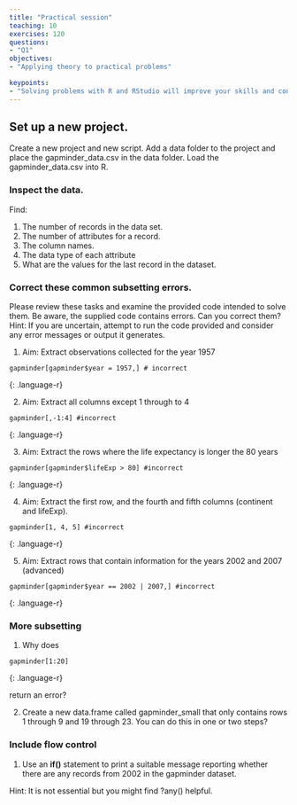 ```yaml
---
title: "Practical session"
teaching: 10
exercises: 120
questions:
- "Q1"
objectives:
- "Applying theory to practical problems"

keypoints:
- "Solving problems with R and RStudio will improve your skills and confidence"
---
```



## Set up a new project.

Create a new project and new script. Add a data folder to the project and place the gapminder_data.csv in the data folder. Load the gapminder_data.csv into R.


### Inspect the data.

Find:
1. The number of records in the data set.
2. The number of attributes for a record.
3. The column names.
4. The data type of each attribute 
5. What are the values for the last record in the dataset.

### Correct these common subsetting errors.

Please review these tasks and examine the provided code intended to solve them. Be aware, the supplied code contains errors. Can you correct them? Hint: If you are uncertain, attempt to run the code provided and consider any error messages or output it generates.

1. Aim: Extract observations collected for the year 1957
```
gapminder[gapminder$year = 1957,] # incorrect
```
{: .language-r}

2. Aim: Extract all columns except 1 through to 4
```
gapminder[,-1:4] #incorrect
```
{: .language-r}

3. Aim: Extract the rows where the life expectancy is longer the 80 years
```
gapminder[gapminder$lifeExp > 80] #incorrect
```
{: .language-r}

4. Aim: Extract the first row, and the fourth and fifth columns (continent and lifeExp).
```
gapminder[1, 4, 5] #incorrect
```
{: .language-r}

5. Aim: Extract rows that contain information for the years 2002 and 2007 (advanced)
```
gapminder[gapminder$year == 2002 | 2007,] #incorrect
```
{: .language-r}

### More subsetting

1. Why does 
```
gapminder[1:20]
```
{: .language-r}

return an error?

2. Create a new data.frame called gapminder_small that only contains rows 1 through 9 and 19 through 23. You can do this in one or two steps?


### Include flow control

1. Use an **if()** statement to print a suitable message reporting whether there are any records from 2002 in the gapminder dataset.

Hint: It is not essential but you might find ?any() helpful.







